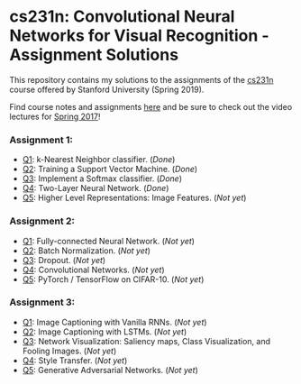 # cs231n: Convolutional Neural Networks for Visual Recognition - Assignment Solutions


This repository contains my solutions to the assignments of the [cs231n](http://cs231n.stanford.edu/) course offered by Stanford University (Spring 2019).

Find course notes and assignments [here](http://cs231n.github.io) and be sure to check out the video lectures for [Spring 2017](https://www.youtube.com/playlist?list=PL3FW7Lu3i5JvHM8ljYj-zLfQRF3EO8sYv)!

### Assignment 1:
- [Q1](https://github.com/minhcanh99/cs231n/blob/master/assignment1/knn.ipynb): k-Nearest Neighbor classifier. (_Done_)
- [Q2](https://github.com/minhcanh99/cs231n/blob/master/assignment1/svm.ipynb): Training a Support Vector Machine. (_Done_)
- [Q3](https://github.com/minhcanh99/cs231n/blob/master/assignment1/softmax.ipynb): Implement a Softmax classifier. (_Done_)
- [Q4](https://github.com/minhcanh99/cs231n/blob/master/assignment1/two_layer_net.ipynb): Two-Layer Neural Network. (_Done_)
- [Q5](https://github.com/minhcanh99/cs231n/blob/master/assignment1/features.ipynb): Higher Level Representations: Image Features. (_Not yet_)

### Assignment 2:
- [Q1](https://github.com/minhcanh99/cs231n/blob/master/assignment2/FullyConnectedNets.ipynb): Fully-connected Neural Network. (_Not yet_)
- [Q2](https://github.com/minhcanh99/cs231n/blob/master/assignment2/BatchNormalization.ipynb): Batch Normalization. (_Not yet_)
- [Q3](https://github.com/minhcanh99/cs231n/blob/master/assignment2/Dropout.ipynb): Dropout. (_Not yet_)
- [Q4](https://github.com/minhcanh99/cs231n/blob/master/assignment2/ConvolutionalNetworks.ipynb): Convolutional Networks. (_Not yet_)
- [Q5](https://github.com/minhcanh99/cs231n/blob/master/assignment2/TensorFlow.ipynb): PyTorch / TensorFlow on CIFAR-10. (_Not yet_)

### Assignment 3:
- [Q1](https://github.com/minhcanh99/cs231n/blob/master/assignment3/RNN_Captioning.ipynb): Image Captioning with Vanilla RNNs. (_Not yet_)
- [Q2](https://github.com/minhcanh99/cs231n/blob/master/assignment3/LSTM_Captioning.ipynb): Image Captioning with LSTMs. (_Not yet_)
- [Q3](https://github.com/minhcanh99/cs231n/blob/master/assignment3/NetworkVisualization-TensorFlow.ipynb): Network Visualization: Saliency maps, Class Visualization, and Fooling Images. (_Not yet_)
- [Q4](https://github.com/minhcanh99/cs231n/blob/master/assignment3/StyleTransfer-TensorFlow.ipynb): Style Transfer. (_Not yet_)
- [Q5](https://github.com/minhcanh99/cs231n/blob/master/assignment3/GANs-TensorFlow.ipynb): Generative Adversarial Networks. (_Not yet_)

